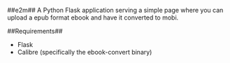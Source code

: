 ##e2m##
A Python Flask application serving a simple page where you can upload a epub format ebook and have it converted to mobi.

##Requirements##
- Flask
- Calibre (specifically the ebook-convert binary)
